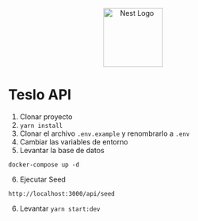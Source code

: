 <p align="center">
  <a href="http://nestjs.com/" target="blank"><img src="https://nestjs.com/img/logo-small.svg" width="120" alt="Nest Logo" /></a>
</p>

# Teslo API

1. Clonar proyecto
2. `yarn install`
3. Clonar el archivo `.env.example` y renombrarlo a `.env`
4. Cambiar las variables de entorno
5. Levantar la base de datos

```
docker-compose up -d
```

6. Ejecutar Seed

```
http://localhost:3000/api/seed
```

6. Levantar `yarn start:dev`
